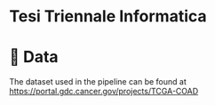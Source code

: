 # Tesi Triennale Informatica

# 📃 Data
The dataset used in the pipeline can be found at https://portal.gdc.cancer.gov/projects/TCGA-COAD

